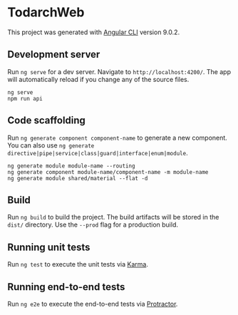 # TodarchWeb

This project was generated with [Angular CLI](https://github.com/angular/angular-cli) version 9.0.2.

## Development server

Run `ng serve` for a dev server. Navigate to `http://localhost:4200/`. The app will automatically reload if you change any of the source files.

```shell
ng serve
npm run api
```

## Code scaffolding

Run `ng generate component component-name` to generate a new component. You can also use `ng generate directive|pipe|service|class|guard|interface|enum|module`.

```shell script
ng generate module module-name --routing
ng generate component module-name/component-name -m module-name
ng generate module shared/material --flat -d
```

## Build

Run `ng build` to build the project. The build artifacts will be stored in the `dist/` directory. Use the `--prod` flag for a production build.

## Running unit tests

Run `ng test` to execute the unit tests via [Karma](https://karma-runner.github.io).

## Running end-to-end tests

Run `ng e2e` to execute the end-to-end tests via [Protractor](http://www.protractortest.org/).
